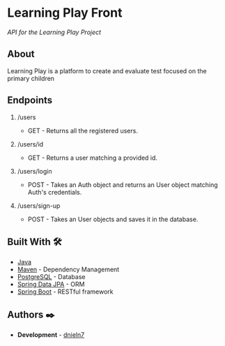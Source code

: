# Learning Play Front

_API for the Learning Play Project_

## About

Learning Play is a platform to create and evaluate test focused on the primary children

## Endpoints 

1. /users

    * GET - Returns all the registered users.

2. /users/id

    * GET - Returns a user matching a provided id.

3. /users/login

    * POST - Takes an Auth object and returns an User object matching Auth's credentials. 

4. /users/sign-up

    * POST - Takes an User objects and saves it in the database.

## Built With 🛠️

* [Java](https://www.oracle.com/java/technologies/)
* [Maven](https://maven.apache.org/) - Dependency Management
* [PostgreSQL](http://www.dropwizard.io/1.0.2/docs/) - Database
* [Spring Data JPA](https://spring.io/projects/spring-data-jpa) - ORM
* [Spring Boot](https://spring.io/projects/spring-boot) - RESTful framework

## Authors ✒️

* **Development** - [dnieln7](https://github.com/dnieln7)
